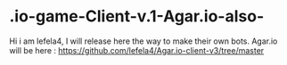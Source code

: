 # .io-game-Client-v.1-Agar.io-also-
Hi i am lefela4, I will release here the way to make their own bots.
Agar.io will be here : https://github.com/lefela4/Agar.io-client-v3/tree/master

